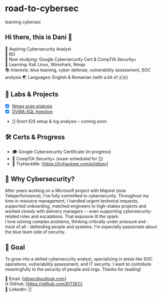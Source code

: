 # road-to-cybersec
learning cybersec

## Hi there, this is Dani 👋

🔐 Aspiring Cybersecurity Analyst  
📍 RO     
🎯 Now studying: Google Cybersecurity Cert & CompTIA Security+  
🧠 Learning: Kali Linux, Wireshark, Nmap  
📚 Interests: blue teaming, cyber defense, vulnerability assessment, SOC analysis
🌏 Languages: English & Romanian (with a bit of 🇰🇷)

## 🔧 Labs & Projects
- [x] [Nmap scan analysis](labs/nmap_scanme_analysis.md)
- [x] [DVWA SQL Injection](labs/dvwa/dvwa_sql_injection.md)
- [] Snort IDS setup & log analysis – coming soon

## 🛠️ Certs & Progress
- 🎓 Google Cybersecurity Certificate (in progress)
- 📖 CompTIA Security+ (exam scheduled for [])
- 🧪 TryHackMe: [https://tryhackme.com/p/idtsec]

## 📌 Why Cybersecurity?
After years working on a Microsoft project with Majorel (now Teleperformance), I’ve fully committed to cybersecurity. Throughout my time in resource management, I handled urgent technical requests, supported onboarding, matched engineers to high-stakes projects and worked closely with delivery managers -- even supporting cybersecurity-related roles and escalations. That exposure lit the spark.  
I love solving complex problems, thinking critically under pressure and - most of all - defending people and systems. I'm especially passionate about the blue team side of security.

## 📍 Goal
To grow into a skilled cybersecurity analyst, specializing in areas like SOC operations, vulnerability assessment, and IT security. I want to contribute meaningfully to the security of people and orgs.
Thanks for reading!

📧 Email: [idtsec@outlook.com]  
🌐 GitHub: [https://github.com/IDTSEC]  
📎 LinkedIn: [] 
